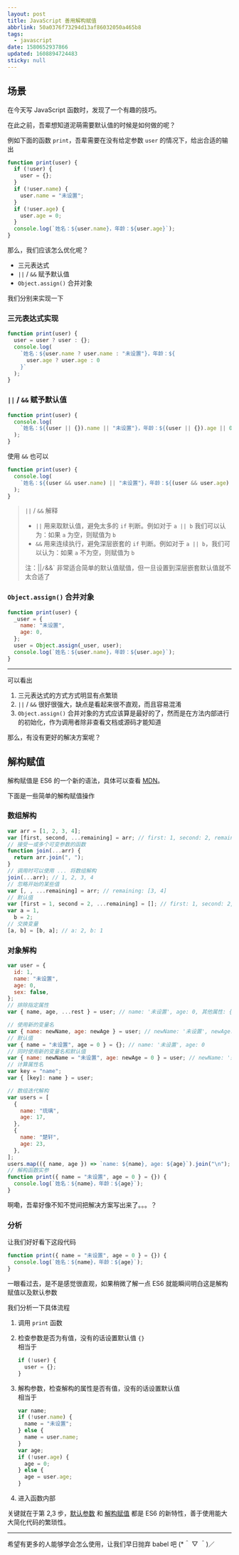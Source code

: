 ```yaml
---
layout: post
title: JavaScript 善用解构赋值
abbrlink: 50a0376f73294d13af86032050a465b8
tags:
  - javascript
date: 1580652937866
updated: 1608894724483
sticky: null
---
```


## 场景

在今天写 JavaScript 函数时，发现了一个有趣的技巧。

在此之前，吾辈想知道泥萌需要默认值的时候是如何做的呢？

例如下面的函数 `print`，吾辈需要在没有给定参数 `user` 的情况下，给出合适的输出

```js
function print(user) {
  if (!user) {
    user = {};
  }
  if (!user.name) {
    user.name = "未设置";
  }
  if (!user.age) {
    user.age = 0;
  }
  console.log(`姓名：${user.name}，年龄：${user.age}`);
}
```

那么，我们应该怎么优化呢？

- 三元表达式
- `||` / `&&` 赋予默认值
- `Object.assign()` 合并对象

我们分别来实现一下

### 三元表达式实现

```js
function print(user) {
  user = user ? user : {};
  console.log(
    `姓名：${user.name ? user.name : "未设置"}，年龄：${
      user.age ? user.age : 0
    }`
  );
}
```

### `||` / `&&` 赋予默认值

```js
function print(user) {
  console.log(
    `姓名：${(user || {}).name || "未设置"}，年龄：${(user || {}).age || 0}`
  );
}
```

使用 `&&` 也可以

```js
function print(user) {
  console.log(
    `姓名：${(user && user.name) || "未设置"}，年龄：${(user && user.age) || 0}`
  );
}
```

> `||` / `&&` 解释
>
> - `||` 用来取默认值，避免太多的 `if` 判断。例如对于 `a || b` 我们可以认为：如果 `a` 为空，则赋值为 `b`
> - `&&` 用来连续执行，避免深层嵌套的 `if` 判断。例如对于 `a || b`，我们可以认为：如果 `a` 不为空，则赋值为 `b`
>
> 注：||`/`&&\` 非常适合简单的默认值赋值，但一旦设置到深层嵌套默认值就不太合适了

### `Object.assign()` 合并对象

```js
function print(user) {
  _user = {
    name: "未设置",
    age: 0,
  };
  user = Object.assign(_user, user);
  console.log(`姓名：${user.name}，年龄：${user.age}`);
}
```

---

可以看出

1.  三元表达式的方式方式明显有点繁琐
1.  `||` / `&&` 很好很强大，缺点是看起来很不直观，而且容易混淆
1.  `Object.assign()` 合并对象的方式应该算是最好的了，然而是在方法内部进行的初始化，作为调用者除非查看文档或源码才能知道

那么，有没有更好的解决方案呢？

## 解构赋值

解构赋值是 ES6 的一个新的语法，具体可以查看 [MDN](https://developer.mozilla.org/zh-CN/docs/Web/JavaScript/Reference/Operators/Destructuring_assignment)。

下面是一些简单的解构赋值操作

### 数组解构

```js
var arr = [1, 2, 3, 4];
var [first, second, ...remaining] = arr; // first: 1, second: 2, remaining: [3, 4]
// 接受一或多个可变参数的函数
function join(...arr) {
  return arr.join(", ");
}
// 调用时可以使用 ... 将数组解构
join(...arr); // 1, 2, 3, 4
// 忽略开始的某些值
var [, , ...remaining] = arr; // remaining: [3, 4]
// 默认值
var [first = 1, second = 2, ...remaining] = []; // first: 1, second: 2, remaining:
var a = 1,
  b = 2;
// 交换变量
[a, b] = [b, a]; // a: 2, b: 1
```

### 对象解构

```js
var user = {
  id: 1,
  name: "未设置",
  age: 0,
  sex: false,
};
// 排除指定属性
var { name, age, ...rest } = user; // name: '未设置', age: 0, 其他属性: { "id": 1,"sex": false }

// 使用新的变量名
var { name: newName, age: newAge } = user; // newName: '未设置', newAge: 0
// 默认值
var { name = "未设置", age = 0 } = {}; // name: '未设置', age: 0
// 同时使用新的变量名和默认值
var { name: newName = "未设置", age: newAge = 0 } = user; // newName: '未设置', newAge: 0
// 计算属性名
var key = "name";
var { [key]: name } = user;

// 数组迭代解构
var users = [
  {
    name: "琉璃",
    age: 17,
  },
  {
    name: "楚轩",
    age: 23,
  },
];
users.map(({ name, age }) => `name: ${name}, age: ${age}`).join("\n");
// 解构函数实参
function print({ name = "未设置", age = 0 } = {}) {
  console.log(`姓名：${name}，年龄：${age}`);
}
```

啊嘞，吾辈好像不知不觉间把解决方案写出来了。。。？

### 分析

让我们好好看下这段代码

```js
function print({ name = "未设置", age = 0 } = {}) {
  console.log(`姓名：${name}，年龄：${age}`);
}
```

一眼看过去，是不是感觉很直观，如果稍微了解一点 ES6 就能瞬间明白这是解构赋值以及默认参数

我们分析一下具体流程

1.  调用 `print` 函数

1.  检查参数是否为有值，没有的话设置默认值 `{}`\
    相当于

    ```js
    if (!user) {
      user = {};
    }
    ```

1.  解构参数，检查解构的属性是否有值，没有的话设置默认值\
    相当于

    ```js
    var name;
    if (!user.name) {
      name = "未设置";
    } else {
      name = user.name;
    }
    var age;
    if (!user.age) {
      age = 0;
    } else {
      age = user.age;
    }
    ```

1.  进入函数内部

关键就在于第 2,3 步，[默认参数](https://developer.mozilla.org/zh-CN/docs/Web/JavaScript/Reference/Functions/Default_parameters) 和 [解构赋值](https://developer.mozilla.org/zh-CN/docs/Web/JavaScript/Reference/Operators/Destructuring_assignment) 都是 ES6 的新特性，善于使用能大大简化代码的繁琐性。

---

希望有更多的人能够学会怎么使用，让我们早日抛弃 babel 吧 (\*＾ ▽ ＾)／
